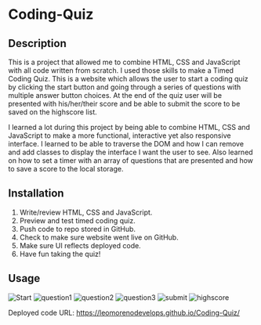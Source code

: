# Coding-Quiz

## Description
This is a project that allowed me to combine HTML, CSS and JavaScript with all code written from scratch. I used those skills to make a Timed Coding Quiz. This is a website which allows the user to start a coding quiz by clicking the start button and going through a series of questions with multiple answer button choices. At the end of the quiz user will be presented with his/her/their score and be able to submit the score to be saved on the highscore list.

I learned a lot during this project by being able to combine HTML, CSS and JavaScript to make a more functional, interactive yet also responsive interface. I learned to be able to traverse the DOM and how I can remove and add classes to display the interface I want the user to see. Also learned on how to set a timer with an array of questions that are presented and how to save a score to the local storage.

## Installation
1. Write/review HTML, CSS and JavaScript.
2. Preview and test timed coding quiz.
3. Push code to repo stored in GitHub.
4. Check to make sure website went live on GitHub.
5. Make sure UI reflects deployed code.
6. Have fun taking the quiz!

## Usage
![Start](https://user-images.githubusercontent.com/105739936/178617572-103ad751-6693-4427-ba56-d0515ce483fb.png)
![question1](https://user-images.githubusercontent.com/105739936/178617577-64a0bd81-1cca-4bb5-9c86-3cd1e3a2a6b8.png)
![question2](https://user-images.githubusercontent.com/105739936/178617584-822a00bc-9ba9-4241-8dcd-4e4f7852566b.png)
![question3](https://user-images.githubusercontent.com/105739936/178617593-4bf6ca5c-98d7-4dab-bf9d-063e11cfbadc.png)
![submit](https://user-images.githubusercontent.com/105739936/178617604-9f62cd70-700e-4b5c-a6ef-17bb625d9c89.png)
![highscore](https://user-images.githubusercontent.com/105739936/178617609-6e62a600-0405-443b-9a06-20ed7c5afd2e.png)

Deployed code URL: https://leomorenodevelops.github.io/Coding-Quiz/